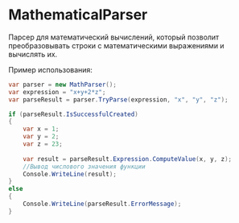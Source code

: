 # MathematicalParser
Парсер для математический вычислений, который позволит преобразовывать строки с математическими выражениями и вычислять их.

Пример использования:

```cs
var parser = new MathParser();
var expression = "x+y+2*z";
var parseResult = parser.TryParse(expression, "x", "y", "z");

if (parseResult.IsSuccessfulCreated)
{
    var x = 1;
    var y = 2;
    var z = 23;
    
    var result = parseResult.Expression.ComputeValue(x, y, z);
    //Вывод числового значения функции
    Console.WriteLine(result);
}
else
{
    Console.WriteLine(parseResult.ErrorMessage);
}
```
